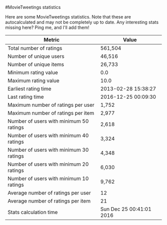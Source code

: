 #MovieTweetings statistics

Here are some MovieTweetings statistics. Note that these are autocalculated and may not be completely up to date. Any interesting stats missing here? Ping me, and I'll add them!

Metric | Value
--- | ---
Total number of ratings                 | 561,504
Number of unique users                  | 46,516
Number of unique items                  | 26,733
Minimum rating value                    | 0.0
Maximum rating value                    | 10.0
Earliest rating time                    | 2013-02-28 15:38:27
Last rating time                        | 2016-12-25 00:09:30
Maximum number of ratings per user      | 1,752
Maximum number of ratings per item      | 2,977
Number of users with minimum 50 ratings | 2,618
Number of users with minimum 40 ratings | 3,324
Number of users with minimum 30 ratings | 4,348
Number of users with minimum 20 ratings | 6,030
Number of users with minimum 10 ratings | 9,762
Average number of ratings per user      | 12
Average number of ratings per item      | 21
Stats calculation time                  | Sun Dec 25 00:41:01 2016

